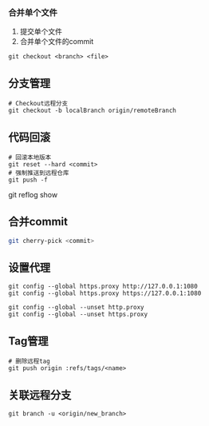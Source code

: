 ### 合并单个文件

1. 提交单个文件
2. 合并单个文件的commit

```shell
git checkout <branch> <file>
```

## 分支管理

```shel
# Checkout远程分支
git checkout -b localBranch origin/remoteBranch
```

## 代码回滚

```shell
# 回滚本地版本
git reset --hard <commit>
# 强制推送到远程仓库
git push -f
```

git reflog show

## 合并commit

```sh
git cherry-pick <commit>
```

## 设置代理

```shell
git config --global https.proxy http://127.0.0.1:1080
git config --global https.proxy https://127.0.0.1:1080

git config --global --unset http.proxy
git config --global --unset https.proxy
```

## Tag管理

```shell
# 删除远程tag
git push origin :refs/tags/<name>
```

## 关联远程分支

```shell
git branch -u <origin/new_branch>
```